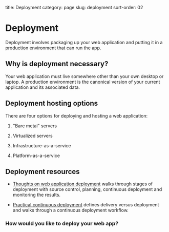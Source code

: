 title: Deployment
category: page
slug: deployment
sort-order: 02


# Deployment
Deployment involves packaging up your web application and putting it in a 
production environment that can run the app.


## Why is deployment necessary?
Your web application must live somewhere other than your own desktop or 
laptop. A production environment is the canonical version of your current 
application and its associated data.


## Deployment hosting options
There are four options for deploying and hosting a web application:

1. "Bare metal" servers

2. Virtualized servers

3. Infrastructure-as-a-service

4. Platform-as-a-service


## Deployment resources
* [Thoughts on web application deployment](http://omniti.com/seeds/thoughts-on-web-application-deployment)
  walks through stages of deployment with source control, planning, 
  continuous deployment and monitoring the results.

* [Practical continuous deployment](http://blogs.atlassian.com/2014/04/practical-continuous-deployment/)
  defines delivery versus deployment and walks through a continuous deployment
  workflow.

### How would you like to deploy your web app?
